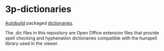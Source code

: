 # 3p-dictionaries

[Autobuild][] packaged [dictionaries][].

[Autobuild]: https://github.com/secondlife/autobuild
[dictionaries]: https://github.com/LibreOffice/dictionaries

The .dic files in this repository are Open Office extension files that provide spell checking and hyphenation dictionaries compatible with the hunspell library used in the viewer. 
  




